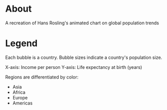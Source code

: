 # About
A recreation of Hans Rosling's animated chart on global population trends

# Legend
Each bubble is a country. Bubble sizes indicate a country's population size.

X-axis: Income per person
Y-axis: Life expectancy at birth (years)

Regions are differentiated by color:
- Asia
- Africa
- Europe
- Americas
